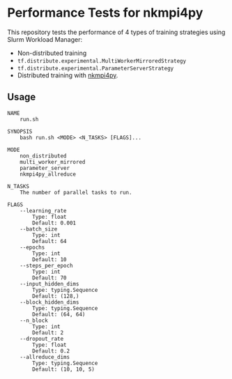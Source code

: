 # Performance Tests for nkmpi4py

This repository tests the performance of 4 types of training strategies using Slurm Workload Manager:

- Non-distributed training
- `tf.distribute.experimental.MultiWorkerMirroredStrategy`
- `tf.distribute.experimental.ParameterServerStrategy`
- Distributed training with [nkmpi4py](https://github.com/alumik/nkmpi4py).

## Usage

```
NAME
    run.sh

SYNOPSIS
    bash run.sh <MODE> <N_TASKS> [FLAGS]...

MODE
    non_distributed
    multi_worker_mirrored
    parameter_server
    nkmpi4py_allreduce

N_TASKS
    The number of parallel tasks to run.

FLAGS
    --learning_rate
        Type: float
        Default: 0.001
    --batch_size
        Type: int
        Default: 64
    --epochs
        Type: int
        Default: 10
    --steps_per_epoch
        Type: int
        Default: 70
    --input_hidden_dims
        Type: typing.Sequence
        Default: (128,)
    --block_hidden_dims
        Type: typing.Sequence
        Default: (64, 64)
    --n_block
        Type: int
        Default: 2
    --dropout_rate
        Type: float
        Default: 0.2
    --allreduce_dims
        Type: typing.Sequence
        Default: (10, 10, 5)
```
